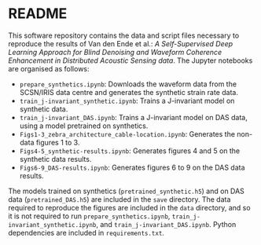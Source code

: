 # README

This software repository contains the data and script files necessary to reproduce the results of Van den Ende et al.: _A Self-Supervised Deep Learning Approach for Blind Denoising and Waveform Coherence Enhancement in Distributed Acoustic Sensing data_. The Jupyter notebooks are organised as follows:

- `prepare_synthetics.ipynb`: Downloads the waveform data from the SCSN/IRIS data centre and generates the synthetic strain rate data.
- `train_j-invariant_synthetic.ipynb`: Trains a J-invariant model on synthetic data.
- `train_j-invariant_DAS.ipynb`: Trains a J-invariant model on DAS data, using a model pretrained on synthetics.
- `Figs1-3_zebra_architecture_cable-location.ipynb`: Generates the non-data figures 1 to 3.
- `Figs4-5_synthetic-results.ipynb`: Generates figures 4 and 5 on the synthetic data results.
- `Figs6-9_DAS-results.ipynb`: Generates figures 6 to 9 on the DAS data results.

The models trained on synthetics (`pretrained_synthetic.h5`) and on DAS data (`pretrained_DAS.h5`) are included in the `save` directory. The data required to reproduce the figures are included in the `data` directory, and so it is not required to run `prepare_synthetics.ipynb`, `train_j-invariant_synthetic.ipynb`, and `train_j-invariant_DAS.ipynb`. Python dependencies are included in `requirements.txt`.
